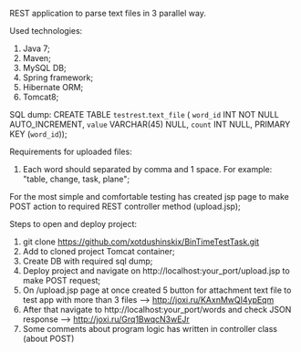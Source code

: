REST application to parse text files in 3 parallel way. 

Used technologies:<br/>
1) Java 7;<br/>
2) Maven;<br/>
3) MySQL DB;<br>
4) Spring framework;<br>
5) Hibernate ORM;<br>
6) Tomcat8;<br/>



SQL dump:
CREATE TABLE `testrest`.`text_file` (
  `word_id` INT NOT NULL AUTO_INCREMENT,
  `value` VARCHAR(45) NULL,
  `count` INT NULL,
  PRIMARY KEY (`word_id`)); <br/>



Requirements for uploaded files:
1) Each word should separated by comma and 1 space. For example: "table, change, task, plane"; <br/>

For the most simple and comfortable testing has created jsp page to make POST action to required REST controller method (upload.jsp);<br/>

Steps to open and deploy project:<br/>
1) git clone https://github.com/xotdushinskix/BinTimeTestTask.git<br/>
2) Add to cloned project Tomcat container;<br/>
3) Create DB with required sql dump;<br/>
4) Deploy project and navigate on http://localhost:your_port/upload.jsp to make POST request; <br/>
5) On /upload.jsp page at once created 5 button for attachment text file to test app with more than 3 files --> http://joxi.ru/KAxnMwQI4ypEqm<br/>
6) After that navigate to http://localhost:your_port/words and check JSON response --> http://joxi.ru/Grq1BwqcN3wEJr<br/>
7) Some comments about program logic has written in controller class (about POST)
